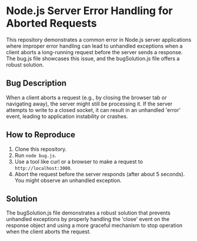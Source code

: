 # Node.js Server Error Handling for Aborted Requests

This repository demonstrates a common error in Node.js server applications where improper error handling can lead to unhandled exceptions when a client aborts a long-running request before the server sends a response.  The bug.js file showcases this issue, and the bugSolution.js file offers a robust solution.

## Bug Description

When a client aborts a request (e.g., by closing the browser tab or navigating away), the server might still be processing it. If the server attempts to write to a closed socket, it can result in an unhandled 'error' event, leading to application instability or crashes.

## How to Reproduce

1.  Clone this repository.
2.  Run `node bug.js`.
3.  Use a tool like curl or a browser to make a request to `http://localhost:3000`. 
4.  Abort the request before the server responds (after about 5 seconds). You might observe an unhandled exception. 

## Solution

The bugSolution.js file demonstrates a robust solution that prevents unhandled exceptions by properly handling the 'close' event on the response object and using a more graceful mechanism to stop operation when the client aborts the request.